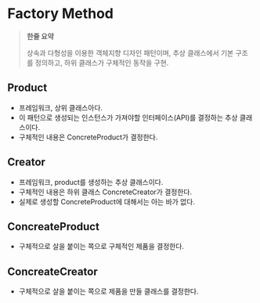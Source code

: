# Factory Method

> **한줄 요약**
>
> 상속과 다형성을 이용한 객체지향 디자인 패턴이며,
> 추상 클래스에서 기본 구조를 정의하고, 하위 클래스가 구체적인 동작을 구현.

## Product

- 프레임워크, 상위 클래스아다.
- 이 패턴으로 생성되는 인스턴스가 가져야할 인터페이스(API)를 결정하는 추상 클래스이다.
- 구체적인 내용은 ConcreteProduct가 결정한다.

## Creator

- 프레임워크, product를 생성하는 추상 클래스이다.
- 구체적인 내용은 하위 클래스 ConcreteCreator가 결정한다.
- 실제로 생성할 ConcreteProduct에 대해서는 아는 바가 없다.

## ConcreateProduct

- 구체적으로 살을 붙이는 쪽으로 구체적인 제품을 결정한다.

## ConcreateCreator

- 구체적으로 살을 붙이는 쪽으로 제품을 만들 클래스를 결정한다.
